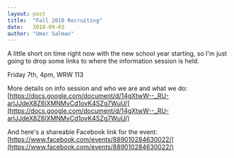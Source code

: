 ```yaml
---
layout: post
title:  "Fall 2018 Recruiting"
date:   2018-09-03
author: "Umer Salman"
---
```


A little short on time right now with the new school year starting, so I'm just going to drop some links to where the information session is held.

Friday 7th, 4pm, WRW 113

More details on info session and who we are and what we do: [https://docs.google.com/document/d/14gXtwW--_RU-arlJJdeX8Z6lXMNMvCd1ovK4SZg7WuU/](https://docs.google.com/document/d/14gXtwW--_RU-arlJJdeX8Z6lXMNMvCd1ovK4SZg7WuU/)

And here's a shareable Facebook link for the event: [https://www.facebook.com/events/889010284630022/](https://www.facebook.com/events/889010284630022/)
